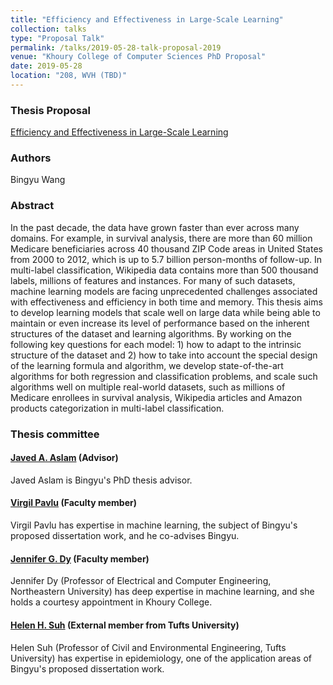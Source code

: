 ```yaml
---
title: "Efficiency and Effectiveness in Large-Scale Learning"
collection: talks
type: "Proposal Talk"
permalink: /talks/2019-05-28-talk-proposal-2019
venue: "Khoury College of Computer Sciences PhD Proposal"
date: 2019-05-28
location: "208, WVH (TBD)"
---
```


### Thesis Proposal
[Efficiency and Effectiveness in Large-Scale Learning](http://bingyouwang.github.io/files/PhD_Thesis_Proposal.pdf)
### Authors
Bingyu Wang
### Abstract
In the past decade, the data have grown faster than ever across many domains. For example, in survival analysis, there are more than 60 million Medicare beneficiaries across 40 thousand ZIP Code areas in United States from 2000 to 2012, which is up to 5.7 billion person-months of follow-up. In multi-label classification, Wikipedia data contains more than 500 thousand labels, millions of features and instances. For many of such datasets, machine learning models are facing unprecedented challenges associated with effectiveness and efficiency in both time and memory. This thesis aims to develop learning models that scale well on large data while being able to maintain or even increase its level of performance based on the inherent structures of the dataset and learning algorithms. By working on the following key questions for each model: 1) how to adapt to the intrinsic structure of the dataset and 2) how to take into account the special design of the learning formula and algorithm, we develop state-of-the-art algorithms for both regression and classification problems, and scale such algorithms well on multiple real-world datasets, such as millions of Medicare enrollees in survival analysis, Wikipedia articles and Amazon products categorization in multi-label classification.

### Thesis committee
#### [Javed A. Aslam](https://www.khoury.northeastern.edu/people/jay-javed-aslam/) (Advisor)
Javed Aslam is Bingyu's PhD thesis advisor.

#### [Virgil Pavlu](https://www.khoury.northeastern.edu/people/virgil-pavlu/) (Faculty member)
Virgil Pavlu has expertise in machine learning, the subject of Bingyu's proposed dissertation work, and he co-advises Bingyu. 

#### [Jennifer G. Dy](http://www.ece.neu.edu/fac-ece/jdy/) (Faculty member)
Jennifer Dy (Professor of Electrical and Computer Engineering, Northeastern University) has deep expertise in machine learning, and she holds a courtesy appointment in Khoury College.  

#### [Helen H. Suh](https://engineering.tufts.edu/people/faculty/helen-suh) (External member from Tufts University)
Helen Suh (Professor of Civil and Environmental Engineering, Tufts University) has expertise in epidemiology, one of the application areas of Bingyu's proposed dissertation work.

